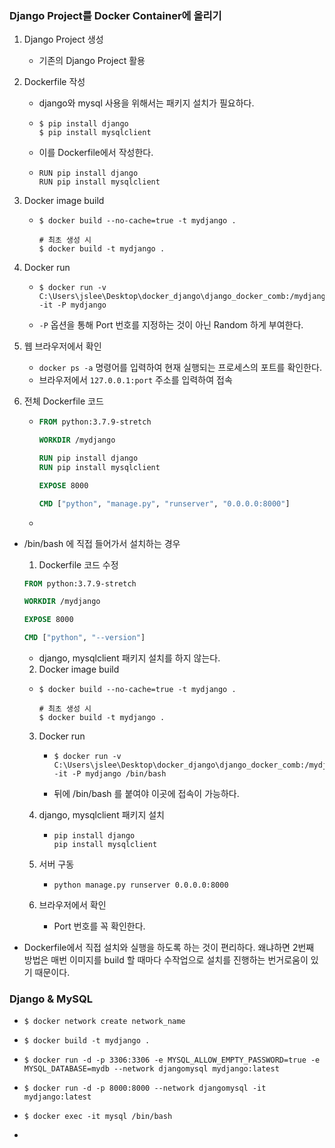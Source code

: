 ### Django Project를 Docker Container에 올리기



1. Django Project 생성

   - 기존의 Django Project 활용

2. Dockerfile 작성

   - django와 mysql 사용을 위해서는 패키지 설치가 필요하다.

   - ```
     $ pip install django
     $ pip install mysqlclient
     ```

   - 이를 Dockerfile에서 작성한다.

   - ```
     RUN pip install django
     RUN pip install mysqlclient
     ```

     

3. Docker image build 

   - ```
     $ docker build --no-cache=true -t mydjango .
     
     # 최초 생성 시
     $ docker build -t mydjango .
     ```

4. Docker run

   - ```
     $ docker run -v C:\Users\jslee\Desktop\docker_django\django_docker_comb:/mydjango -it -P mydjango
     ```

   - `-P` 옵션을 통해 Port 번호를 지정하는 것이 아닌 Random 하게 부여한다.

5. 웹 브라우저에서 확인

   - `docker ps -a` 명령어를 입력하여 현재 실행되는 프로세스의 포트를 확인한다.
   - 브라우저에서 `127.0.0.1:port` 주소를 입력하여 접속

6. 전체 Dockerfile 코드

   - ```dockerfile
     FROM python:3.7.9-stretch
     
     WORKDIR /mydjango
     
     RUN pip install django
     RUN pip install mysqlclient
     
     EXPOSE 8000
     
     CMD ["python", "manage.py", "runserver", "0.0.0.0:8000"]
     ```

   - 



- /bin/bash 에 직접 들어가서 설치하는 경우

  1. Dockerfile 코드 수정

  ```dockerfile
  FROM python:3.7.9-stretch
  
  WORKDIR /mydjango
  
  EXPOSE 8000
  
  CMD ["python", "--version"]
  ```

  - django, mysqlclient 패키지 설치를 하지 않는다.

  

  2. Docker image build

  - ```
    $ docker build --no-cache=true -t mydjango .
    
    # 최초 생성 시
    $ docker build -t mydjango .
    ```

  3. Docker run

     - ```
       $ docker run -v C:\Users\jslee\Desktop\docker_django\django_docker_comb:/mydjango -it -P mydjango /bin/bash
       ```

     - 뒤에 /bin/bash 를 붙여야 이곳에 접속이 가능하다.

  4. django, mysqlclient 패키지 설치

     - ```
       pip install django
       pip install mysqlclient
       ```

  5. 서버 구동

     - ```
       python manage.py runserver 0.0.0.0:8000
       ```

  6. 브라우저에서 확인

     - Port 번호를 꼭 확인한다.

  

- Dockerfile에서 직접 설치와 실행을 하도록 하는 것이 편리하다. 왜냐하면 2번째 방법은 매번 이미지를 build 할 때마다 수작업으로 설치를 진행하는 번거로움이 있기 때문이다.





### Django & MySQL

- ```
  $ docker network create network_name
  ```

- ```
  $ docker build -t mydjango .
  ```

- ```
  $ docker run -d -p 3306:3306 -e MYSQL_ALLOW_EMPTY_PASSWORD=true -e MYSQL_DATABASE=mydb --network djangomysql mydjango:latest
  ```

- ```
  $ docker run -d -p 8000:8000 --network djangomysql -it mydjango:latest
  ```

- ```
  $ docker exec -it mysql /bin/bash
  ```

- 